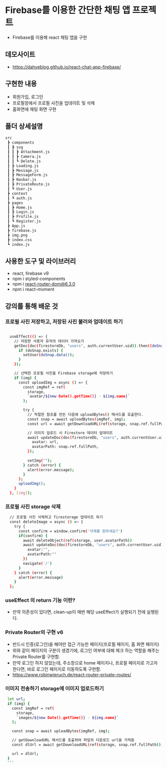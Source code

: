 # Firebase를 이용한 간단한 채팅 앱 프로젝트
-  Firebase를 이용해 react 채팅 앱을 구현

## 데모사이트
- https://dahyeblog.github.io/react-chat-app-firebase/

## 구현한 내용
- 회원가입, 로그인
- 프로필창에서 프로필 사진을 업데이트 및 삭제
- 홈화면에 채팅 화면 구현

## 폴더 상세설명
```bash 
src
 ┣ components
 ┃ ┣ svg
 ┃ ┃ ┣ Attachment.js
 ┃ ┃ ┣ Camera.js
 ┃ ┃ ┗ Delete.js
 ┃ ┣ Loading.js
 ┃ ┣ Message.js
 ┃ ┣ MessageForm.js
 ┃ ┣ Navbar.js
 ┃ ┣ PrivateRoute.js
 ┃ ┗ User.js
 ┣ context
 ┃ ┗ auth.js
 ┣ pages
 ┃ ┣ Home.js
 ┃ ┣ Login.js
 ┃ ┣ Profile.js
 ┃ ┗ Register.js
 ┣ App.js
 ┣ firebase.js
 ┣ img.png
 ┣ index.css
 ┗ index.js
```

## 사용한 도구 및 라이브러리
- react, firebase v9
- npm i styled-components
- npm i react-router-dom@6.3.0
- npm i react-moment


## 강의를 통해 배운 것
### 프로필 사진 저장하고, 저장된 사진 불러와 업데이트 하기
```bash 

  useEffect(() => {
    // 저장한 사용자 유저의 데이터 가져오기
    getDoc(doc(firestoreDb, "users", auth.currentUser.uid)).then((doSnap) => {
      if (doSnap.exists) {
        setUser(doSnap.data());
      }
    });

    // 선택한 프로필 사진을 Firebase storage에 저장하기
    if (img) {
      const uploadImg = async () => {
        const imgRef = ref(
          storage,
          `avatar/${new Date().getTime()} - ${img.name}`
        );

        try {
          // 적절한 참조를 만든 다음에 uploadBytes() 메서드를 호출한다.
          const snap = await uploadBytes(imgRef, img);
          const url = await getDownloadURL(ref(storage, snap.ref.fullPath));

          // 이미지 업로드 시 Firestore 데이터 업데이트
          await updateDoc(doc(firestoreDb, "users", auth.currentUser.uid), {
            avatar: url,
            avatarPath: snap.ref.fullPath,
          });
          
          setImg("");
        } catch (error) {
          alert(error.message);
        }
      };
      uploadImg();
    }
  }, [img]);

  ```

### 프로필 사진 storage 삭제
```bash
  // 프로필 사진 삭제하고 firestorage 업데이트 하기
  const deleteImage = async () => {
    try {
      const confirm = window.confirm('삭제를 원하세요?')
      if(confirm) {
        await deleteObject(ref(storage, user.avatarPath))
        await updateDoc(doc(firestoreDb, "users", auth.currentUser.uid), {
          avatar:"",
          avatarPath:""
        })
        navigate('/')
      }
    } catch (error) {
      alert(error.message)
    }
  };
```

### useEffect 의 return 기능 이란?
-  만약 의존성이 있다면, clean-up이 매번 해당 useEffect가 실행되기 전에 실행된다. 

### Private Router의 구현 v6
- 반드시 인증(로그인)을 해야만 접근 가능한 페이지(프로필 페이지, 홈 화면 페이지)
- 위와 같이 페이지의 구분이 생겼기에, 로그인 여부에 대해 체크 하는 역할을 해주는 Private Router를 구현함. 
- 만약 로그인 하지 않았는데, 주소창으로 home 페이지나, 프로필 페이지로 가고자 한다면, 바로 로그인 페이지로 이동하도록 구현함.
- https://www.robinwieruch.de/react-router-private-routes/


### 이미지 전송하기 storage에 이미지 업로드하기
   ```bash
    let url;
    if (img) {
      const imgRef = ref(
        storage,
        `images/${new Date().getTime()} - ${img.name}`
      );

      const snap = await uploadBytes(imgRef, img);

      // getDownloadURL 메서드를 호출하여 파일의 다운로드 url을 가져옴
      const dlUrl = await getDownloadURL(ref(storage, snap.ref.fullPath));

      url = dlUrl;
    }
    ```

